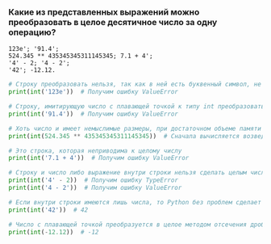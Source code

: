 ### Какие из представленных выражений можно преобразовать в целое десятичное число за одну операцию?
    123е'; '91.4';
    524.345 ** 435345345311145345; 7.1 + 4';
    '4' - 2; '4 - 2';
    '42'; -12.12.

```python
# Строку преобразовать нельзя, так как в ней есть буквенный символ, не имеющий численного представления в десятичной системе счисления
print(int('123е'))  # Получим ошибку ValueError

# Строку, имитирующую число с плавающей точкой к типу int преобразовать не получится
print(int('91.4'))  # Получим ошибку ValueError

# Хоть число и имеет немыслимые размеры, при достаточном объеме памяти оно будет преобразовано к типу int
print(int(524.345 ** 435345345311145345))  # Сначала вычисляется возведение в степень, а потом преобразование к целому числу 

# Это строка, которая неприводима к целому числу
print(int('7.1 + 4'))  # Получим ошибку ValueError 

# Строку и число либо выражение внутри строки нельзя сделать целым числом
print(int('4' - 2))  # Получим ошибку TypeError
print(int('4 - 2'))  # Получим ошибку ValueError

# Если внутри строки имеются лишь числа, то Python без проблем сделает из них int
print(int('42'))  # 42

# Число с плавающей точкой преобразуется в целое методом отсечения дробного остатка
print(int(-12.12))  # -12
```
